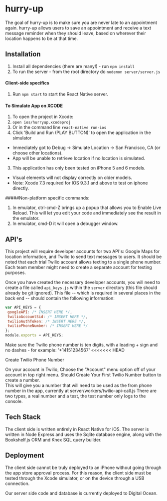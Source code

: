 # hurry-up

The goal of hurry-up is to make sure you are never late to an appointment again. hurry-up allows users to save an appointment and receive a text message reminder when they should leave, based on wherever their location happens to be at that time.

## Installation

1. Install all dependencies (there are many!) - run `npm install`
2. To run the server - from the root directory do `nodemon server/server.js`

#### Client-side specifics

1. Run `npm start` to start the React Native server.

#### To Simulate App on XCODE
1. To open the project in Xcode:
 1. `open ios/hurryup.xcodeproj`
 2. Or in the command line `react-native run-ios`
2. Click 'Build and Run (PLAY BUTTON)' to open the application in the simulator
 * Immediately got to Debug -> Simulate Location -> San Francisco, CA (or choose other locations). 
 * App will be unable to retrieve location if no location is simulated.
3. This application has only been tested on iPhone 5 and 6 models. 
 * Visual elements will not display correctly on older models.
 * Note: Xcode 7.3 required for IOS 9.3.1 and above to test on iphone directly.

#####Non-platform specific commands:

1. In emulator, ctrl-cmd-Z brings up a popup that allows you to Enable Live Reload.  This will let you edit your code and immediately see the result in the emulator.
2. In emulator, cmd-D it will open a debugger window.


## API's

This project will require developer accounts for two API's: Google Maps for location information, and Twilio to send text messages to users. It should be noted that each trial Twilio account allows texting to a single phone number. Each team member might need to create a separate account for testing purposes.

Once you have created the necessary developer accounts, you will need to create a file called `api_keys.js` within the `server` directory (this file should already be git ignored). This file -- which is required in several places in the back end -- should contain the following information:

```javascript
var API_KEYS = {
 googleAPI: /* INSERT HERE */,
 twilioAccountSid: /* INSERT HERE */,
 twilioAuthToken: /* INSERT HERE */,
 twilioPhoneNumber: /* INSERT HERE */
};
module.exports = API_KEYS;
```
Make sure the Twilio phone number is ten digits, with a leading + sign and no dashes - for example: '+14151234567'
<<<<<<< HEAD

Create Twilio Phone Number

On your account in Twilio, Choose the "Account" menu option off of your account in top right menu.
Should Create Your First Twilio Number button to create a number.  
This will give you a number that will need to be used as the from phone number in the app, currently at server/workers/twilio-api-call.js   There are two types, a real number and a test, the test number only logs to the console.

## Tech Stack

The client side is written entirely in React Native for iOS. The server is written in Node Express and uses the Sqlite database engine, along with the Bookshelf.js ORM and Knex SQL query builder.

## Deployment

The client side cannot be truly deployed to an iPhone without going through the app store approval process. For this reason, the client side must be tested through the Xcode simulator, or on the device through a USB connection.

Our server side code and database is currently deployed to Digital Ocean.
